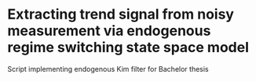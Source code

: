 # Extracting trend signal from noisy measurement via endogenous regime switching state space model
Script implementing endogenous Kim filter for Bachelor thesis
